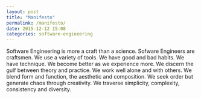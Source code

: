```yaml
---
layout: post
title: "Manifesto"
permalink: /manifesto/
date: 2015-12-12 15:08
categories: software-engineering
---
```


Software Engineering is more a craft than a science. Sofware Engineers are craftsmen. We use a variety of tools. We have good and bad habits. We have technique. We become better as we experience more. We discern the gulf between theory and practice. We work well alone and with others. We blend form and function, the aesthetic and composition. We seek order but generate chaos through creativity. We traverse simplicity, complexity, consistency and diversity.